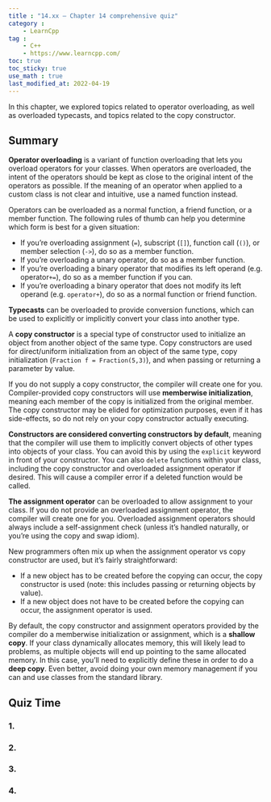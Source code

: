 ```yaml
---
title : "14.xx — Chapter 14 comprehensive quiz"
category :
    - LearnCpp
tag : 
    - C++
    - https://www.learncpp.com/
toc: true  
toc_sticky: true 
use_math : true
last_modified_at: 2022-04-19
---
```



In this chapter, we explored topics related to operator overloading, as well as overloaded typecasts, and topics related to the copy constructor.


## Summary

**Operator overloading** is a variant of function overloading that lets you overload operators for your classes. When operators are overloaded, the intent of the operators should be kept as close to the original intent of the operators as possible. If the meaning of an operator when applied to a custom class is not clear and intuitive, use a named function instead.

Operators can be overloaded as a normal function, a friend function, or a member function. The following rules of thumb can help you determine which form is best for a given situation:

- If you’re overloading assignment (`=`), subscript (`[]`), function call (`()`), or member selection (`->`), do so as a member function.
- If you’re overloading a unary operator, do so as a member function.
- If you’re overloading a binary operator that modifies its left operand (e.g. operator`+=`), do so as a member function if you can.
- If you’re overloading a binary operator that does not modify its left operand (e.g. `operator+`), do so as a normal function or friend function.

**Typecasts** can be overloaded to provide conversion functions, which can be used to explicitly or implicitly convert your class into another type.

A **copy constructor** is a special type of constructor used to initialize an object from another object of the same type. Copy constructors are used for direct/uniform initialization from an object of the same type, copy initialization (`Fraction f = Fraction(5,3)`), and when passing or returning a parameter by value.

If you do not supply a copy constructor, the compiler will create one for you. Compiler-provided copy constructors will use **memberwise initialization**, meaning each member of the copy is initialized from the original member. The copy constructor may be elided for optimization purposes, even if it has side-effects, so do not rely on your copy constructor actually executing.

**Constructors are considered converting constructors by default**, meaning that the compiler will use them to implicitly convert objects of other types into objects of your class. You can avoid this by using the `explicit` keyword in front of your constructor. You can also `delete` functions within your class, including the copy constructor and overloaded assignment operator if desired. This will cause a compiler error if a deleted function would be called.

**The assignment operator** can be overloaded to allow assignment to your class. If you do not provide an overloaded assignment operator, the compiler will create one for you. Overloaded assignment operators should always include a self-assignment check (unless it’s handled naturally, or you’re using the copy and swap idiom).

New programmers often mix up when the assignment operator vs copy constructor are used, but it’s fairly straightforward:

- If a new object has to be created before the copying can occur, the copy constructor is used (note: this includes passing or returning objects by value).
- If a new object does not have to be created before the copying can occur, the assignment operator is used.

By default, the copy constructor and assignment operators provided by the compiler do a memberwise initialization or assignment, which is a **shallow copy**. If your class dynamically allocates memory, this will likely lead to problems, as multiple objects will end up pointing to the same allocated memory. In this case, you’ll need to explicitly define these in order to do a **deep copy**. Even better, avoid doing your own memory management if you can and use classes from the standard library.


## Quiz Time


### 1.


### 2. 


### 3. 


### 4. 